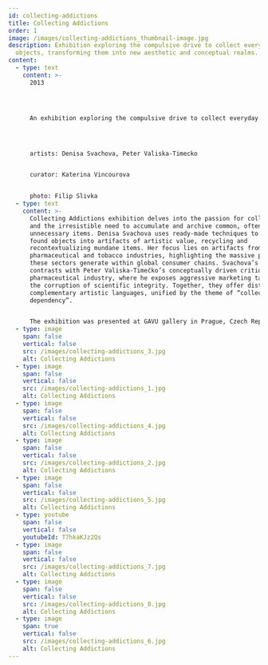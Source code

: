 ```yaml
---
id: collecting-addictions
title: Collecting Addictions
order: 1
image: /images/collecting-addictions_thumbnail-image.jpg
description: Exhibition exploring the compulsive drive to collect everyday
  objects, transforming them into new aesthetic and conceptual realms.
content:
  - type: text
    content: >-
      2013




      An exhibition exploring the compulsive drive to collect everyday objects, transforming them into new aesthetic and conceptual realms, presented at GAVU gallery in Prague, Czech Republic in 2013.




      artists: Denisa Svachova, Peter Valiska-Timecko


      curator: Katerina Vincourova


      photo: Filip Slivka
  - type: text
    content: >-
      Collecting Addictions exhibition delves into the passion for collecting
      and the irresistible need to accumulate and archive common, often
      unnecessary items. Denisa Svachova uses ready-made techniques to elevate
      found objects into artifacts of artistic value, recycling and
      recontextualizing mundane items. Her focus lies on artifacts from the
      pharmaceutical and tobacco industries, highlighting the massive profits
      these sectors generate within global consumer chains. Svachova’s work
      contrasts with Peter Valiska-Timečko’s conceptually driven critique of the
      pharmaceutical industry, where he exposes aggressive marketing tactics and
      the corruption of scientific integrity. Together, they offer distinct yet
      complementary artistic languages, unified by the theme of “collecting as a
      dependency”.


      The exhibition was presented at GAVU gallery in Prague, Czech Republic in 2013.
  - type: image
    span: false
    vertical: false
    src: /images/collecting-addictions_3.jpg
    alt: Collecting Addictions
  - type: image
    span: false
    vertical: false
    src: /images/collecting-addictions_1.jpg
    alt: Collecting Addictions
  - type: image
    span: false
    vertical: false
    src: /images/collecting-addictions_4.jpg
    alt: Collecting Addictions
  - type: image
    span: false
    vertical: false
    src: /images/collecting-addictions_2.jpg
    alt: Collecting Addictions
  - type: image
    span: false
    vertical: false
    src: /images/collecting-addictions_5.jpg
    alt: Collecting Addictions
  - type: youtube
    span: false
    vertical: false
    youtubeId: T7hkaKJz2Qs
  - type: image
    span: false
    vertical: false
    src: /images/collecting-addictions_7.jpg
    alt: Collecting Addictions
  - type: image
    span: false
    vertical: false
    src: /images/collecting-addictions_8.jpg
    alt: Collecting Addictions
  - type: image
    span: true
    vertical: false
    src: /images/collecting-addictions_6.jpg
    alt: Collecting Addictions
---
```

